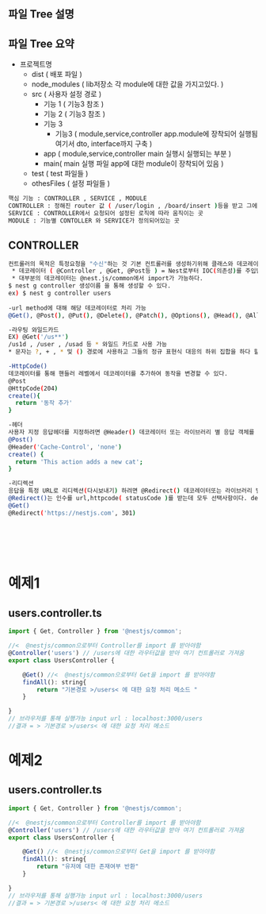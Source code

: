 ## 파일 Tree 설명

## 파일 Tree 요약

+ 프로젝트명
  - dist ( 배포 파일 )         
  - node_modules ( lib저장소 각 module에 대한 값을 가지고있다. )
  - src ( 사용자 설정 경로 )
    * 기능 1 ( 기능3 참조 )
    * 기능 2 ( 기능3 참조 )
    * 기능 3
      - 기능3 ( module,service,controller app.module에 장착되어 실행됨 여기서 dto, interface까지 구축 )
    * app ( module,service,controller main 실행시 실행되는 부분 )
    * main( main 실행 파일 app에 대한 module이 장착되어 있음 ) 
  - test ( test 파일들 )
  - othesFiles ( 설정 파일들 )


```bash
핵심 기능 : CONTROLLER , SERVICE , MODULE 
CONTROLLER : 정해진 router 값 ( /user/login , /board/insert )등을 받고 그에 대한 처리 값을 반환 해주는 곳
SERVICE : CONTROLLER에서 요청되어 설정된 로직에 따라 움직이는 곳
MODULE : 기능별 CONTOLLER 와 SERVICE가 정의되어있는 곳
```

## CONTROLLER 

```bash
컨트롤러의 목적은 특정요청을 "수신"하는 것 기본 컨트롤러를 생성하기위해 클래스와 데코레이션을 사용함
 * 데코레이터 ( @Controller , @Get, @Post등 ) = Nest로부터 IOC(의존성)를 주입받은 컴포넌트
 * 대부분의 데코레이터는 @nest.js/common에서 import가 가능하다.
$ nest g controller 생성이름 을 통해 생성할 수 있다.
ex) $ nest g controller users
  
-url method에 대해 해당 데코레이터로 처리 가능  
@Get(), @Post(), @Put(), @Delete(), @Patch(), @Options(), @Head(), @All()

-라우팅 와일드카드 
EX) @Get('/us**')
/us1d , /user , /usad 등 * 와일드 카드로 사용 가능
* 문자는 ?, + , * 및 () 경로에 사용하고 그들의 정규 표현식 대응의 하위 집합을 하다 할 수 있다.

-HttpCode()
데코레이터를 통해 핸들러 레벨에서 데코레이터를 추가하여 동작을 변경할 수 있다.
@Post
@HttpCode(204)
create(){
  return '동작 추가'
}

-헤더
사용자 지정 응답헤더를 지정하려면 @Header() 데코레이터 또는 라이브러리 별 응답 객체를 사용하고 res.header를 직접 호출 할 수 있다.
@Post()
@Header('Cache-Control', 'none')
create() {
  return 'This action adds a new cat';
}

-리디렉션
응답을 특정 URL로 리디렉션(다시보내기) 하려면 @Redirect() 데코레이터또는 라이브러리 별 응답 개체를 사용하고 res.redirect()를 직접 호출할 수 있다.
@Redirect()는 인수를 url,httpcode( statusCode )를 받는데 모두 선택사항이다. default Code = 302
@Get()
@Redirect('https://nestjs.com', 301)


  
  
 
```
# 예제1
## users.controller.ts
```javascript
import { Get, Controller } from '@nestjs/common';

//<  @nestjs/common으로부터 Controller를 import 를 받아야함
@Controller('users') // /users에 대한 라우터값을 받아 여기 컨트롤러로 가져옴
export class UsersController {

    @Get() //<  @nestjs/common으로부터 Get을 import 를 받아야함
    findAll(): string{
        return "기본경로 >/users< 에 대한 요청 처리 메소드 "
    }

}
// 브라우저를 통해 실행가능 input url : localhost:3000/users
//결과 = > 기본경로 >/users< 에 대한 요청 처리 메소드
```

# 예제2
## users.controller.ts
```javascript
import { Get, Controller } from '@nestjs/common';

//<  @nestjs/common으로부터 Controller를 import 를 받아야함
@Controller('users') // /users에 대한 라우터값을 받아 여기 컨트롤러로 가져옴
export class UsersController {

    @Get() //<  @nestjs/common으로부터 Get을 import 를 받아야함
    findAll(): string{
        return "유저에 대한 존재여부 반환"
    }

}
// 브라우저를 통해 실행가능 input url : localhost:3000/users
//결과 = > 기본경로 >/users< 에 대한 요청 처리 메소드
```

